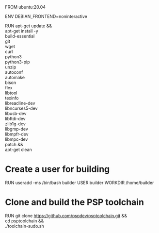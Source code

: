 FROM ubuntu:20.04

ENV DEBIAN_FRONTEND=noninteractive

RUN apt-get update && \
    apt-get install -y \
    build-essential \
    git \
    wget \
    curl \
    python3 \
    python3-pip \
    unzip \
    autoconf \
    automake \
    bison \
    flex \
    libtool \
    texinfo \
    libreadline-dev \
    libncurses5-dev \
    libusb-dev \
    libftdi-dev \
    zlib1g-dev \
    libgmp-dev \
    libmpfr-dev \
    libmpc-dev \
    patch && \
    apt-get clean

# Create a user for building
RUN useradd -ms /bin/bash builder
USER builder
WORKDIR /home/builder

# Clone and build the PSP toolchain
RUN git clone https://github.com/pspdev/psptoolchain.git && \
    cd psptoolchain && \
    ./toolchain-sudo.sh